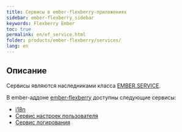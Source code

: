 ```yaml
---
title: Сервисы в ember-flexberry-приложениях
sidebar: ember-flexberry_sidebar
keywords: Flexberry Ember
toc: true
permalink: en/ef_service.html
folder: products/ember-flexberry/services/
lang: en
---
```


## Описание

Сервисы являются наследниками класса [EMBER.SERVICE](https://guides.emberjs.com/v2.4.0/applications/services/).

В ember-аддоне [ember-flexberry](ef_landing_page.html) доступны следующие сервисы:

* [i18n](ef_i18n.html)
* [Сервис настроек пользователя](ef_model-user-settings-service.html)
* [Сервис логирования](ef_log-service.html)
